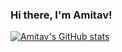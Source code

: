 ### Hi there, I'm Amitav!

[![Amitav's GitHub stats](https://github-readme-stats.vercel.app/api?username=anott03&count_private=true&show_icons=true&theme=cobalt)](https://github.com/anuraghazra/github-readme-stats)
<!--
**anott03/anott03** is a ✨ _special_ ✨ repository because its `README.md` (this file) appears on your GitHub profile.

Here are some ideas to get you started:

- 🔭 I’m currently working on ...
- 🌱 I’m currently learning ...
- 👯 I’m looking to collaborate on ...
- 🤔 I’m looking for help with ...
- 💬 Ask me about ...
- 📫 How to reach me: ...
- 😄 Pronouns: ...
- ⚡ Fun fact: ...
-->
